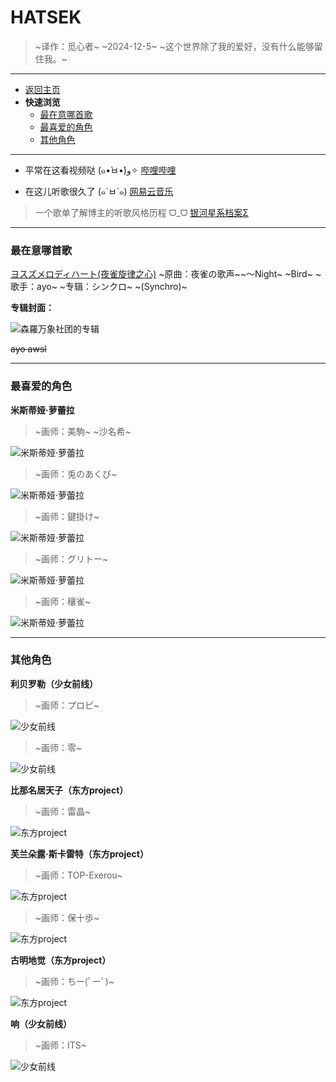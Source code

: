 # HATSEK

> ~译作：觅心者~
> ~2024-12-5~
> ~这个世界除了我的爱好，没有什么能够留住我。~

---

- [返回主页](index.html)
- **快速浏览**
  - [最在意哪首歌](#最在意哪首歌)
  - [最喜爱的角色](#最喜爱的角色)
  - [其他角色](#其他角色)

---

- 平常在这看视频哒 (๑•̀ㅂ•́)و✧
  [哔哩哔哩](https://www.bilibili.com/)

- 在这儿听歌很久了 (๑´ㅂ`๑)
  [网易云音乐](https://music.163.com/#/user/home?id=509282607)

> 一个歌单了解博主的听歌风格历程 ᗜ_ᗜ
> [银河星系档案Σ](https://music.163.com/#/playlist?id=6996125518)

---

### 最在意哪首歌

[ヨスズメロディハート(夜雀旋律之心)](https://music.163.com/#/song?id=498286570&userid=509282607 "跳转至网易云")
~原曲：夜雀の歌声~~～Night~ ~Bird~
~歌手：ayo~
~专辑：シンクロ~ ~(Synchro)~

**专辑封面：**

![森羅万象社团的专辑](images/シンクロ.jpg "森羅万象社团的专辑")

~~ayo awsl~~

---

### 最喜爱的角色

**米斯蒂娅·萝蕾拉**

> ~画师：美駒~ ~沙名希~

![米斯蒂娅·萝蕾拉](images/37070146_p0.jpg "初见！")
<br>

> ~画师：兎のあくび~

![米斯蒂娅·萝蕾拉](images/94222901_p0.jpg "这张适合做成抱枕")
<br>

> ~画师：鍵掛け~

![米斯蒂娅·萝蕾拉](images/69598475_p0.png "适合做头像")
<br>

> ~画师：グリトー~

![米斯蒂娅·萝蕾拉](images/66267905_p0.jpg "做立牌再合适不过了")
<br>

> ~画师：穰雀~

![米斯蒂娅·萝蕾拉](images/102886841_p0.jpg "有点儿呆萌")
<br>

---

### 其他角色

**利贝罗勒（少女前线）**
> ~画师：プロピ~

![少女前线](images/65872002_p0.jpg "绷带血包神经连接好看(￣▽￣)")
<br>

> ~画师：零~

![少女前线](images/68166284_p0.jpg "花圃正中央的点滴少女，血包维系着微弱的生命，绷带虚掩着旧日的创伤")
<br>

**比那名居天子（东方project）**
> ~画师：雷晶~

![东方project](images/90639016_p0.jpg "比那名居天子")
<br>

**芙兰朵露·斯卡雷特（东方project）**
> ~画师：TOP-Exerou~

![东方project](images/114981764_p0.jpg "芙兰朵露·斯卡雷特")
<br>

> ~画师：保十歩~

![东方project](images/121390303_p0.jpg "芙兰朵露·斯卡雷特")
<br>

**古明地觉（东方project）**
> ~画师：ちー(ﾟーﾟ)~

![东方project](images/103837671_p23.jpg "小五可爱捏")
<br>

**响（少女前线）**
> ~画师：ITS~

![少女前线](images/111952185_p0.jpg "响")
<br>
